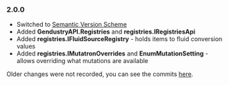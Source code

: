 ### 2.0.0
 * Switched to [Semantic Version Scheme](http://semver.org/)
 * Added **GendustryAPI.Registries** and **registries.IRegistriesApi**
 * Added **registries.IFluidSourceRegistry** - holds items to fluid conversion values
 * Added **registries.IMutatronOverrides** and **EnumMutationSetting** - allows overriding what mutations are available
 
Older changes were not recorded, you can see the commits [here](https://github.com/bdew/gendustry/commits/mc1710/src/net/bdew/gendustry/api).
